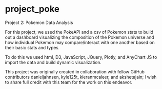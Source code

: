 # project_poke
Project 2: Pokemon Data Analysis

For this project, we used the PokeAPI and a csv of Pokemon stats to build out a dashboard visualizing the composition of the Pokemon universe and how individual Pokemon may compare/interact with one another based on their basic stats and types.

To do this we used html, D3, JavaScript, JQuery, Plotly, and AnyChart JS to import the data and build dynamic visualization. 

This project was originally created in collaboration with fellow GitHub contributors danieljahnsen, kyle125t, kieranmcaleer, and akshetajain; I wish to share full credit with this team for the work on this endeavor.
